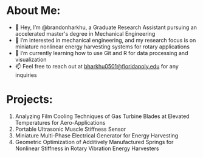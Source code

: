 # About Me:
- 👋 Hey, I’m @brandonharkhu, a Graduate Research Assistant pursuing an accelerated master's degree in Mechanical Engineering
- 👀 I’m interested in mechanical engineering, and my research focus is on miniature nonlinear energy harvesting systems for rotary applications
- 🌱 I’m currently learning how to use Git and R for data processing and visualization
- 📫 Feel free to reach out at bharkhu0501@floridapoly.edu for any inquiries


# Projects:
1. Analyzing Film Cooling Techniques of Gas Turbine Blades at Elevated Temperatures for Aero-Applications
2. Portable Ultrasonic Muscle Stiffness Sensor
3. Miniature Multi-Phase Electrical Generator for Energy Harvesting
4. Geometric Optimization of Additively Manufactured Springs for Nonlinear Stiffness in Rotary Vibration Energy Harvesters


<!---
brandonharkhu/brandonharkhu is a ✨ special ✨ repository because its `README.md` (this file) appears on your GitHub profile.
You can click the Preview link to take a look at your changes.
--->

